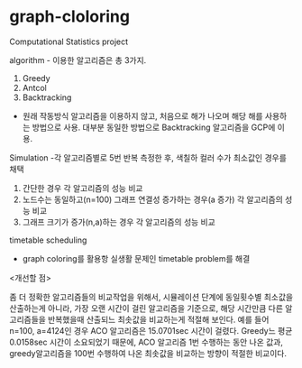 # graph-cloloring
 Computational Statistics project


algorithm - 이용한 알고리즘은 총 3가지. 
1. Greedy
2. Antcol
3. Backtracking
- 원래 작동방식 알고리즘을 이용하지 않고, 처음으로 해가 나오며 해당 해를 사용하는 방법으로 사용. 대부분 동일한 방법으로 Backtracking 알고리즘을 GCP에 이용. 

Simulation 
-각 알고리즘별로 5번 반복 측정한 후, 색칠하 컬러 수가 최소값인 경우를 채택 
1. 간단한 경우 각 알고리즘의 성능 비교 
2. 노드수는 동일하고(n=100) 그래프 연결성 증가하는 경우(a 증가) 각 알고리즘의 성능 비교 
3. 그래프 크기가 증가(n,a)하는 경우 각 알고리즘의 성능 비교 


timetable scheduling
- graph coloring를 활용항 실생활 문제인 timetable problem를 해결



<개선할 점>

좀 더 정확한 알고리즘들의 비교작업을 위해서, 시뮬레이션 단계에 동일횟수별 최소값을 산출하는게 아니라, 가장 오랜 시간이 걸린 알고리즘을 기준으로, 해당 시간만큼 다른 알고리즘들을 반복했을때 산출되느 최솟값을 비교하는게 적절해 보인다. 
예를 들어 n=100, a=4124인 경우 ACO 알고리즘은 15.0701sec 시간이 걸렸다. Greedy느 평균 0.0158sec 시간이 소요되었기 때문에, ACO 알고리즘 1번 수행하는 동안 나온 값과, greedy알고리즘을 100번 수행하여 나온 최솟값을 비교하는 방향이 적절한 비교이다. 
